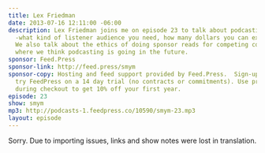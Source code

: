 ```yaml
---
title: Lex Friedman
date: 2013-07-16 12:11:00 -06:00
description: Lex Friedman joins me on episode 23 to talk about podcasting sponsorship
  -what kind of listener audience you need, how many dollars you can expect to make.
  We also talk about the ethics of doing sponsor reads for competing companies and
  where we think podcasting is going in the future.
sponsor: Feed.Press
sponsor-link: http://feed.press/smym
sponsor-copy: Hosting and feed support provided by Feed.Press.  Sign-up today and
  try FeedPress on a 14 day trial (no contracts or commitments). Use promo code "smym"
  during checkout to get 10% off your first year.
episode: 23
show: smym
mp3: http://podcasts-1.feedpress.co/10590/smym-23.mp3
layout: episode
---
```


Sorry. Due to importing issues, links and show notes were lost in translation.
